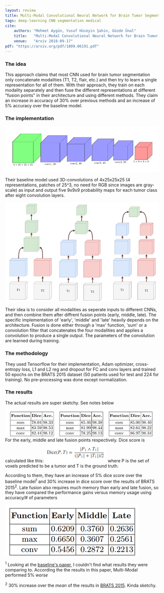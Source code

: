 ```yaml
---
layout: review
title: Multi-Modal Convolutional Neural Network for Brain Tumor Segmentation
tags: deep-learning CNN segmentation medical
cite:
    authors: "Mehmet Aygün, Yusuf Hüseyin Şahin, Gözde Ünal"
    title:   "Multi-Modal Convolutional Neural Network for Brain Tumor Segmentation"
    venue:   "Arxiv 2018-09-17"
pdf: "https://arxiv.org/pdf/1809.06191.pdf"
---
```


### The idea

This approach claims that most CNN used for brain tumor segmentation only concatenate modalities (T1, T2, flair, etc.) and then try to learn a single representation for all of them. With their approach, they train on each modality separately and then fuse the different representations at different "fusion points" in their architecture and using different methods. They claim an increase in accuracy of 30% over previous methods and an increase of 5% accuracy over the baseline model.

### The implementation
![](/article/images/multi-modal-cnn-brain-tumors/baseline.png)

Their baseline model used 3D-convolutions of 4x25x25x25 (4 representations, patches of 25^3, no need for RGB since images are gray-scale) as input and output five 9x9x9 probability maps for each tumor class after eight convolution layers.

![](/article/images/multi-modal-cnn-brain-tumors/model.png)

Their idea is to consider all modalities as seperate inputs to different CNNs, and then combine them after diffrent fusion points (early, middle, late). The specific implementation of 'early', 'middle' and 'late' heavily depends on the architecture. Fusion is done either through a 'max' function, 'sum' or a convolution filter that concatenates the four modalities and applies a convolution to produce a single output. The parameters of the convolution are learned during training.

### The methodology

They used Tensorflow for their implementation, Adam optimizer, cross-entropy loss, L1 and L2 reg and dropout for FC and conv layers and trained 50 epochs on the BRATS 2015 dataset (50 patients used for test and 224 for training). No pre-processing was done except normalization.

### The results
The actual results are super sketchy. See notes below

![](/article/images/multi-modal-cnn-brain-tumors/results.png)
For the early, middle and late fusion points respectively. Dice score is calculated like this: ![](/article/images/multi-modal-cnn-brain-tumors/dice.png) where P is the set of voxels predicted to be a tumor and T is the ground truth.

According to them, they have an increase of 5% dice score over the baseline model<sup>1</sup> and 30% increase in dice score over the results of BRATS 2015<sup>2</sup>. Late fusion also requires much memory than early and late fusion, so they have compared the performance gains versus memory usage using accuracy/# of parameters

![](/article/images/multi-modal-cnn-brain-tumors/memory.png)

<sup>1</sup> Looking at the [baseline's paper](https://arxiv.org/pdf/1603.05959.pdf), I couldn't find what results they were comparing to. According the the results in this paper, Multi-Modal performed 5% *worse*

<sup>2</sup> 30% increase over the *mean* of the results in [BRATS 2015](https://ieeexplore.ieee.org/document/6975210/). Kinda sketchy.

